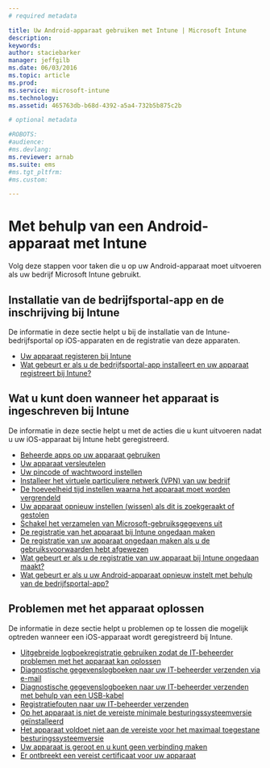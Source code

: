 ```yaml
---
# required metadata

title: Uw Android-apparaat gebruiken met Intune | Microsoft Intune
description:
keywords:
author: staciebarker
manager: jeffgilb
ms.date: 06/03/2016
ms.topic: article
ms.prod:
ms.service: microsoft-intune
ms.technology:
ms.assetid: 465763db-b68d-4392-a5a4-732b5b875c2b

# optional metadata

#ROBOTS:
#audience:
#ms.devlang:
ms.reviewer: arnab
ms.suite: ems
#ms.tgt_pltfrm:
#ms.custom:

---
```



# Met behulp van een Android-apparaat met Intune

Volg deze stappen voor taken die u op uw Android-apparaat moet uitvoeren als uw bedrijf Microsoft Intune gebruikt.

## Installatie van de bedrijfsportal-app en de inschrijving bij Intune

De informatie in deze sectie helpt u bij de installatie van de Intune-bedrijfsportal op iOS-apparaten en de registratie van deze apparaten.

- [Uw apparaat registeren bij Intune](enroll-your-device-in-Intune-android.md)</br>
- [Wat gebeurt er als u de bedrijfsportal-app installeert en uw apparaat registreert bij Intune?](what-happens-if-you-install-the-company-portal-app-and-enroll-your-device-in-intune-android.md)

## Wat u kunt doen wanneer het apparaat is ingeschreven bij Intune

De informatie in deze sectie helpt u met de acties die u kunt uitvoeren nadat u uw iOS-apparaat bij Intune hebt geregistreerd.

- [Beheerde apps op uw apparaat gebruiken](use-managed-apps-on-your-device-android.md)</br>
- [Uw apparaat versleutelen](encrypt-your-device-android.md)</br>
- [Uw pincode of wachtwoord instellen](set-your-pin-or-password-android.md)</br>
- [Installeer het virtuele particuliere netwerk (VPN) van uw bedrijf](install-your-companys-virtual-private-network-VPN-android.md)</br>
- [De hoeveelheid tijd instellen waarna het apparaat moet worden vergrendeld](set-the-amount-of-time-before-your-device-is-locked-android.md)</br>
- [Uw apparaat opnieuw instellen (wissen) als dit is zoekgeraakt of gestolen](reset-erase-your-lost-or-stolen-device-android.md)</br>
- [Schakel het verzamelen van Microsoft-gebruiksgegevens uit](turn-off-microsoft-usage-data-collection-android.md)</br>
- [De registratie van het apparaat bij Intune ongedaan maken](unenroll-your-device-from-intune-android.md)</br>
- [De registratie van uw apparaat ongedaan maken als u de gebruiksvoorwaarden hebt afgewezen](unenroll-your-device-from-intune-if-you-declined-terms-of-use-android.md)</br>
- [Wat gebeurt er als u de registratie van uw apparaat bij Intune ongedaan maakt?](what-happens-if-you-unenroll-your-device-from-intune-android.md)</br>
- [Wat gebeurt er als u uw Android-apparaat opnieuw instelt met behulp van de bedrijfsportal-app?](what-happens-if-you-reset-your-device-using-the-company-portal-android.md)

## Problemen met het apparaat oplossen

De informatie in deze sectie helpt u problemen op te lossen die mogelijk optreden wanneer een iOS-apparaat wordt geregistreerd bij Intune.

- [Uitgebreide logboekregistratie gebruiken zodat de IT-beheerder problemen met het apparaat kan oplossen](use-verbose-logging-to-help-your-it-administrator-fix-device-issues-android.md)</br>
- [Diagnostische gegevenslogboeken naar uw IT-beheerder verzenden via e-mail](send-diagnostic-data-logs-to-your-it-administrator-using-email-android.md)</br>
- [Diagnostische gegevenslogboeken naar uw IT-beheerder verzenden met behulp van een USB-kabel](send-diagnostic-data-logs-to-your-it-administrator-using-a-usb-cable-android.md)</br>
- [Registratiefouten naar uw IT-beheerder verzenden](send-enrollment-errors-to-your-it-administrator-android.md)</br>
- [Op het apparaat is niet de vereiste minimale besturingssysteemversie geïnstalleerd](device-doesnt-have-the-required-minimum-operating-system-version-android.md)</br>
- [Het apparaat voldoet niet aan de vereiste voor het maximaal toegestane besturingssysteemversie](device-doesnt-comply-with-maximum-operating-system-version-android.md)</br>
- [Uw apparaat is geroot en u kunt geen verbinding maken](your-device-is-rooted-and-you-cant-connect-android.md)</br>
- [Er ontbreekt een vereist certificaat voor uw apparaat](your-device-is-missing-a-required-certificate-android.md)</br>




<!--HONumber=Jun16_HO1-->


